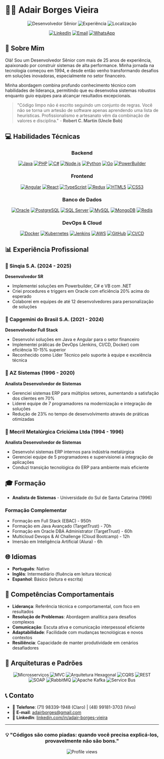 # 👨‍💻 Adair Borges Vieira

<div align="center">
  
  ![Desenvolvedor Sênior](https://img.shields.io/badge/Desenvolvedor-Sênior-blue)
  ![Experiência](https://img.shields.io/badge/Experiência-25%2B%20anos-green)
  ![Localização](https://img.shields.io/badge/Localização-Salvador,%20BA-orange)
  
  [![LinkedIn](https://img.shields.io/badge/LinkedIn-0077B5?style=for-the-badge&logo=linkedin&logoColor=white)](https://www.linkedin.com/in/adair-borges-vieira/)
  [![Email](https://img.shields.io/badge/Email-D14836?style=for-the-badge&logo=gmail&logoColor=white)](mailto:adairborges@gmail.com)
  [![WhatsApp](https://img.shields.io/badge/WhatsApp-25D366?style=for-the-badge&logo=whatsapp&logoColor=white)](https://wa.me/5571983391948)
  
</div>

## 🚀 Sobre Mim

Olá! Sou um Desenvolvedor Sênior com mais de 25 anos de experiência, apaixonado por construir sistemas de alta performance. Minha jornada na tecnologia começou em 1994, e desde então venho transformando desafios em soluções inovadoras, especialmente no setor financeiro.

Minha abordagem combina profundo conhecimento técnico com habilidades de liderança, permitindo que eu desenvolva sistemas robustos enquanto guio equipes para alcançar resultados excepcionais.

> "Código limpo não é escrito seguindo um conjunto de regras. Você não se torna um artesão de software apenas aprendendo uma lista de heurísticas. Profissionalismo e artesanato vêm da combinação de valores e disciplina." - **Robert C. Martin (Uncle Bob)**

## 💻 Habilidades Técnicas

<div align="center">

### Backend
[![Java](https://img.shields.io/badge/Java-ED8B00?style=flat-square&logo=openjdk&logoColor=white)](https://www.java.com/)
[![PHP](https://img.shields.io/badge/PHP-777BB4?style=flat-square&logo=php&logoColor=white)](https://www.php.net/)
[![C#](https://img.shields.io/badge/C%23-239120?style=flat-square&logo=c-sharp&logoColor=white)](https://dotnet.microsoft.com/languages/csharp)
[![Node.js](https://img.shields.io/badge/Node.js-43853D?style=flat-square&logo=node.js&logoColor=white)](https://nodejs.org/)
[![Python](https://img.shields.io/badge/Python-3776AB?style=flat-square&logo=python&logoColor=white)](https://www.python.org/)
[![Go](https://img.shields.io/badge/Go-00ADD8?style=flat-square&logo=go&logoColor=white)](https://golang.org/)
[![PowerBuilder](https://img.shields.io/badge/PowerBuilder-8A2BE2?style=flat-square)](https://www.powerbuilder.eu/)

### Frontend
[![Angular](https://img.shields.io/badge/Angular-DD0031?style=flat-square&logo=angular&logoColor=white)](https://angular.io/)
[![React](https://img.shields.io/badge/React-20232A?style=flat-square&logo=react&logoColor=61DAFB)](https://reactjs.org/)
[![TypeScript](https://img.shields.io/badge/TypeScript-007ACC?style=flat-square&logo=typescript&logoColor=white)](https://www.typescriptlang.org/)
[![Redux](https://img.shields.io/badge/Redux-593D88?style=flat-square&logo=redux&logoColor=white)](https://redux.js.org/)
[![HTML5](https://img.shields.io/badge/HTML5-E34F26?style=flat-square&logo=html5&logoColor=white)](https://developer.mozilla.org/en-US/docs/Web/HTML)
[![CSS3](https://img.shields.io/badge/CSS3-1572B6?style=flat-square&logo=css3&logoColor=white)](https://developer.mozilla.org/en-US/docs/Web/CSS)

### Banco de Dados
[![Oracle](https://img.shields.io/badge/Oracle-F80000?style=flat-square&logo=oracle&logoColor=white)](https://www.oracle.com/database/)
[![PostgreSQL](https://img.shields.io/badge/PostgreSQL-316192?style=flat-square&logo=postgresql&logoColor=white)](https://www.postgresql.org/)
[![SQL Server](https://img.shields.io/badge/Microsoft_SQL_Server-CC2927?style=flat-square&logo=microsoft-sql-server&logoColor=white)](https://www.microsoft.com/sql-server)
[![MySQL](https://img.shields.io/badge/MySQL-005C84?style=flat-square&logo=mysql&logoColor=white)](https://www.mysql.com/)
[![MongoDB](https://img.shields.io/badge/MongoDB-4EA94B?style=flat-square&logo=mongodb&logoColor=white)](https://www.mongodb.com/)
[![Redis](https://img.shields.io/badge/Redis-DC382D?style=flat-square&logo=redis&logoColor=white)](https://redis.io/)

### DevOps & Cloud
[![Docker](https://img.shields.io/badge/Docker-2496ED?style=flat-square&logo=docker&logoColor=white)](https://www.docker.com/)
[![Kubernetes](https://img.shields.io/badge/Kubernetes-326CE5?style=flat-square&logo=kubernetes&logoColor=white)](https://kubernetes.io/)
[![Jenkins](https://img.shields.io/badge/Jenkins-D24939?style=flat-square&logo=jenkins&logoColor=white)](https://www.jenkins.io/)
[![AWS](https://img.shields.io/badge/AWS-232F3E?style=flat-square&logo=amazon-aws&logoColor=white)](https://aws.amazon.com/)
[![GitHub](https://img.shields.io/badge/GitHub-100000?style=flat-square&logo=github&logoColor=white)](https://github.com/)
[![CI/CD](https://img.shields.io/badge/CI/CD-Pipeline-blue?style=flat-square)](https://about.gitlab.com/topics/ci-cd/)

</div>

## 📊 Experiência Profissional

### 🏢 Sinqia S.A. (2024 - 2025)
**Desenvolvedor SR**
- Implementei soluções em Powerbuilder, C# e VB com .NET
- Criei procedures e triggers em Oracle com eficiência 20% acima do esperado
- Colaborei em equipes de até 12 desenvolvedores para personalização de soluções

### 🏢 Capgemini do Brasil S.A. (2021 - 2024)
**Desenvolvedor Full Stack**
- Desenvolvi soluções em Java e Angular para o setor financeiro
- Implementei práticas de DevOps (Jenkins, CI/CD, Docker) com eficiência 10-15% superior
- Reconhecido como Líder Técnico pelo suporte à equipe e excelência técnica

### 🏢 AZ Sistemas (1996 - 2020)
**Analista Desenvolvedor de Sistemas**
- Gerenciei sistemas ERP para múltiplos setores, aumentando a satisfação dos clientes em 70%
- Liderei equipe de 7 programadores na modernização e integração de soluções
- Redução de 23% no tempo de desenvolvimento através de práticas otimizadas

### 🏢 Mecril Metalúrgica Criciúma Ltda (1994 - 1996)
**Analista Desenvolvedor de Sistemas**
- Desenvolvi sistemas ERP internos para indústria metalúrgica
- Gerenciei equipe de 5 programadores e supervisionei a integração de aplicações
- Conduzi transição tecnológica do ERP para ambiente mais eficiente

## 🎓 Formação

- **Analista de Sistemas** - Universidade do Sul de Santa Catarina (1996)

### Formação Complementar
- Formação em Full Stack (EBAC) - 950h
- Formação em Java Avançado (TargetTrust) - 70h
- Formação em Oracle DBA Administrator (TargetTrust) - 60h
- Multicloud Devops & AI Challenge (Cloud Bootcamp) - 12h
- Imersão em Inteligência Artificial (Alura) - 6h

## 🌐 Idiomas

- **Português**: Nativo
- **Inglês**: Intermediário (fluência em leitura técnica)
- **Espanhol**: Básico (leitura e escrita)

## 💼 Competências Comportamentais

- **Liderança**: Referência técnica e comportamental, com foco em resultados
- **Resolução de Problemas**: Abordagem analítica para desafios complexos
- **Comunicação**: Escuta ativa e comunicação interpessoal eficiente
- **Adaptabilidade**: Facilidade com mudanças tecnológicas e novos contextos
- **Resiliência**: Capacidade de manter produtividade em cenários desafiadores

## 🔄 Arquiteturas e Padrões

<div align="center">
  
  <a href="https://microservices.io/" style="text-decoration:none">
    <img src="https://img.shields.io/badge/Arquitetura-Microsserviços-blue?style=for-the-badge&logo=microservices&logoColor=white" alt="Microsserviços"/>
  </a>
  
  <a href="https://developer.mozilla.org/en-US/docs/Glossary/MVC" style="text-decoration:none">
    <img src="https://img.shields.io/badge/Padrão-MVC-success?style=for-the-badge&logo=mvc&logoColor=white" alt="MVC"/>
  </a>
  
  <a href="https://herbertograca.com/2017/11/16/explicit-architecture-01-ddd-hexagonal-onion-clean-cqrs-how-i-put-it-all-together/" style="text-decoration:none">
    <img src="https://img.shields.io/badge/Arquitetura-Hexagonal-orange?style=for-the-badge&logo=hexagonal&logoColor=white" alt="Arquitetura Hexagonal"/>
  </a>
  
  <a href="https://docs.microsoft.com/en-us/azure/architecture/patterns/cqrs" style="text-decoration:none">
    <img src="https://img.shields.io/badge/Pattern-CQRS-violet?style=for-the-badge&logo=cqrs&logoColor=white" alt="CQRS"/>
  </a>
  
  <a href="https://restfulapi.net/" style="text-decoration:none">
    <img src="https://img.shields.io/badge/API-REST-informational?style=for-the-badge&logo=rest&logoColor=white" alt="REST"/>
  </a>
  
  <a href="https://www.soapui.org/learn/api/soap-vs-rest-api/" style="text-decoration:none">
    <img src="https://img.shields.io/badge/API-SOAP-lightgrey?style=for-the-badge&logo=soap&logoColor=white" alt="SOAP"/>
  </a>
  
  <a href="https://www.rabbitmq.com/" style="text-decoration:none">
    <img src="https://img.shields.io/badge/Mensageria-RabbitMQ-FF6600?style=for-the-badge&logo=rabbitmq&logoColor=white" alt="RabbitMQ"/>
  </a>
  
  <a href="https://kafka.apache.org/" style="text-decoration:none">
    <img src="https://img.shields.io/badge/Mensageria-Apache_Kafka-231F20?style=for-the-badge&logo=apache-kafka&logoColor=white" alt="Apache Kafka"/>
  </a>
  
  <a href="https://azure.microsoft.com/en-us/services/service-bus/" style="text-decoration:none">
    <img src="https://img.shields.io/badge/Mensageria-Service_Bus-0078D4?style=for-the-badge&logo=microsoft-azure&logoColor=white" alt="Service Bus"/>
  </a>

</div>

## 📞 Contato

- 📱 **Telefone**: (71) 98339-1948 (Claro) | (48) 99181-3703 (Vivo)
- 📧 **E-mail**: [adairborges@gmail.com](mailto:adairborges@gmail.com)
- 💼 **LinkedIn**: [linkedin.com/in/adair-borges-vieira](https://www.linkedin.com/in/adair-borges-vieira/)

---

<div align="center">
  
  ### 💡 "Códigos são como piadas: quando você precisa explicá-los, provavelmente não são bons."
  
  <img src="https://komarev.com/ghpvc/?username=adairborges&color=blue" alt="Profile views"/>
  
</div>
